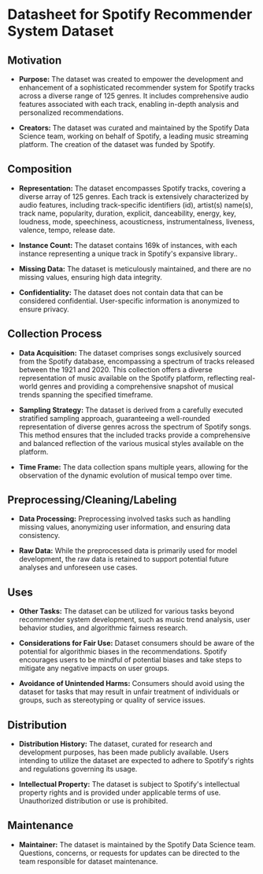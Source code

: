 # Datasheet for Spotify Recommender System Dataset

## Motivation

- **Purpose:** 
The dataset was created to empower the development and enhancement of a sophisticated recommender system for Spotify tracks across a diverse range of 125 genres. It includes comprehensive audio features associated with each track, enabling in-depth analysis and personalized recommendations.

- **Creators:** 
The dataset was curated and maintained by the Spotify Data Science team, working on behalf of Spotify, a leading music streaming platform. The creation of the dataset was funded by Spotify.


## Composition

- **Representation:** 
The dataset encompasses Spotify tracks, covering a diverse array of 125 genres. Each track is extensively characterized by audio features, including track-specific identifiers (id), artist(s) name(s), track name, popularity, duration, explicit, danceability, energy, key, loudness, mode, speechiness, acousticness, instrumentalness, liveness, valence, tempo, release date.
- **Instance Count:** 
The dataset contains 169k of instances, with each instance representing a unique track in Spotify's expansive library..

- **Missing Data:** 
The dataset is meticulously maintained, and there are no missing values, ensuring high data integrity.

- **Confidentiality:** 
The dataset does not contain data that can be considered confidential. User-specific information is anonymized to ensure privacy.


## Collection Process

- **Data Acquisition:**
  The dataset comprises songs exclusively sourced from the Spotify database, encompassing a spectrum of tracks released between the 1921 and 2020. This collection offers a diverse representation of music available on the Spotify platform, reflecting real-world genres and providing a comprehensive snapshot of musical trends spanning the specified timeframe.

- **Sampling Strategy:** 
The dataset is derived from a carefully executed stratified sampling approach, guaranteeing a well-rounded representation of diverse genres across the spectrum of Spotify songs. This method ensures that the included tracks provide a comprehensive and balanced reflection of the various musical styles available on the platform.

- **Time Frame:** 
The data collection spans multiple years, allowing for the observation of the dynamic evolution of musical tempo over time.


## Preprocessing/Cleaning/Labeling

- **Data Processing:** 
Preprocessing involved tasks such as handling missing values, anonymizing user information, and ensuring data consistency.

- **Raw Data:** 
While the preprocessed data is primarily used for model development, the raw data is retained to support potential future analyses and unforeseen use cases.

## Uses

- **Other Tasks:** 
The dataset can be utilized for various tasks beyond recommender system development, such as music trend analysis, user behavior studies, and algorithmic fairness research.

- **Considerations for Fair Use:** 
Dataset consumers should be aware of the potential for algorithmic biases in the recommendations. Spotify encourages users to be mindful of potential biases and take steps to mitigate any negative impacts on user groups.

- **Avoidance of Unintended Harms:** 
Consumers should avoid using the dataset for tasks that may result in unfair treatment of individuals or groups, such as stereotyping or quality of service issues.

## Distribution

- **Distribution History:** 
The dataset, curated for research and development purposes, has been made publicly available. Users intending to utilize the dataset are expected to adhere to Spotify's rights and regulations governing its usage.

- **Intellectual Property:** 
The dataset is subject to Spotify's intellectual property rights and is provided under applicable terms of use. Unauthorized distribution or use is prohibited.

## Maintenance

- **Maintainer:** 
The dataset is maintained by the Spotify Data Science team. Questions, concerns, or requests for updates can be directed to the team responsible for dataset maintenance.